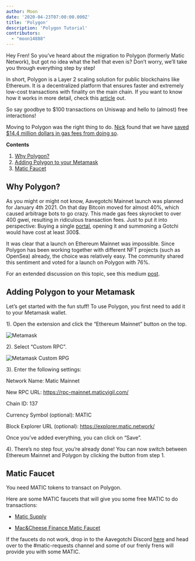 ```yaml
---
author: Moon
date: '2020-04-23T07:00:00.000Z'
title: 'Polygon'
description: 'Polygon Tutorial'
contributors:
  - "moon14888"
---
```


Hey Fren! So you’ve heard about the migration to Polygon (formerly Matic Network), but got no idea what the hell that even is? Don’t worry, we’ll take you through everything step by step!

In short, Polygon is a Layer 2 scaling solution for public blockchains like Ethereum. It is a decentralized platform that ensures faster and extremely low-cost transactions with finality on the main chain. If you want to know how it works in more detail, check this [article](https://medium.com/matic-network/what-is-matic-network-466a2c493ae1) out.

So say goodbye to $100 transactions on Uniswap and hello to (almost) free interactions!

Moving to Polygon was the right thing to do. [Nick](/team#nick-mudge) found that we have [saved $14.4 million dollars in gas fees from doing so](https://twitter.com/mudgen/status/1372245486535639040).

<div class="contentsBox">

**Contents**

<ol>
<li><a href=#why-polygon->Why Polygon?</a></li>
<li><a href=#adding-polygon-to-your-metamask>Adding Polygon to your Metamask</a></li>
<li><a href=#matic-faucet>Matic Faucet</a></li>
</ol>

</div>

## Why Polygon?

As you might or might not know, Aavegotchi Mainnet launch was planned for January 4th 2021. On that day Bitcoin moved for almost 40%, which caused arbitrage bots to go crazy. This made gas fees skyrocket to over 400 gwei, resulting in ridiculous transaction fees. Just to put it into perspective: Buying a single [portal](/portals), opening it and summoning a Gotchi would have cost at least 300$.

It was clear that a launch on Ethereum Mainnet was impossible. Since Polygon has been working together with different NFT projects (such as OpenSea) already, the choice was relatively easy. The community shared this sentiment and voted for a launch on Polygon with 76%.

For an extended discussion on this topic, see this medium [post](https://aavegotchi.medium.com/why-aavegotchi-chose-polygon-356238977fb2).

## Adding Polygon to your Metamask

Let’s get started with the fun stuff! To use Polygon, you first need to add it to your Metamask wallet.

1). Open the extension and click the “Ethereum Mainnet” button on the top.

<img class = "bodyImage" src = "/polygon/metamask.png" alt = "Metamask" />

2). Select “Custom RPC”.

<img class = "bodyImage" src = "/polygon/metamask-custom-RPC.png" alt = "Metamask Custom RPG" />

3). Enter the following settings:

Network Name: Matic Mainnet

New RPC URL: https://rpc-mainnet.maticvigil.com/

Chain ID: 137

Currency Symbol (optional): MATIC

Block Explorer URL (optional): https://explorer.matic.network/

Once you’ve added everything, you can click on “Save”.

4). There’s no step four, you’re already done! You can now switch between Ethereum Mainnet and Polygon by clicking the button from step 1.

## Matic Faucet

You need MATIC tokens to transact on Polygon.

Here are some MATIC faucets that will give you some free MATIC to do transactions:

* [Matic Supply](https://matic.supply/)

* [Mac&Cheese Finance Matic Faucet](https://macncheese.finance/matic-polygon-mainnet-faucet.php)

If the faucets do not work, drop in to the Aavegotchi Discord [here](https://discord.com/invite/NPwnWB6) and head over to the #matic-requests channel and some of our frenly frens will provide you with some MATIC.